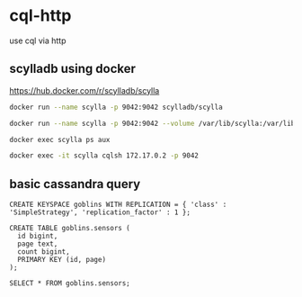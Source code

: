 # cql-http

use cql via http  


## scylladb using docker

https://hub.docker.com/r/scylladb/scylla

```sh
docker run --name scylla -p 9042:9042 scylladb/scylla

docker run --name scylla -p 9042:9042 --volume /var/lib/scylla:/var/lib/scylla scylladb/scylla

docker exec scylla ps aux

docker exec -it scylla cqlsh 172.17.0.2 -p 9042
```


## basic cassandra query

```cql
CREATE KEYSPACE goblins WITH REPLICATION = { 'class' : 'SimpleStrategy', 'replication_factor' : 1 };

CREATE TABLE goblins.sensors (
  id bigint,
  page text,
  count bigint,
  PRIMARY KEY (id, page)
);

SELECT * FROM goblins.sensors;

```

